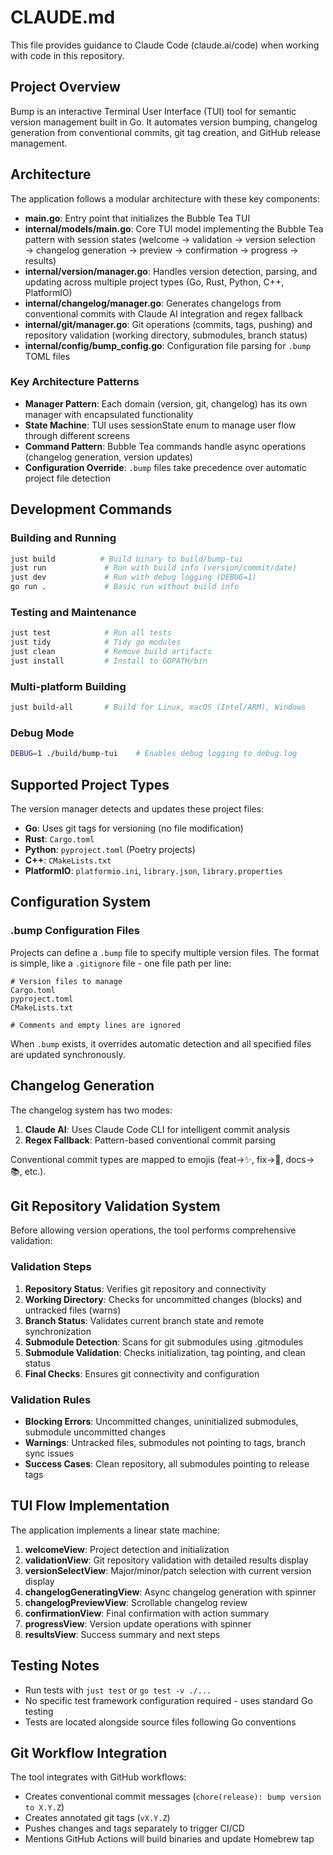 # CLAUDE.md

This file provides guidance to Claude Code (claude.ai/code) when working with code in this repository.

## Project Overview

Bump is an interactive Terminal User Interface (TUI) tool for semantic version management built in Go. It automates version bumping, changelog generation from conventional commits, git tag creation, and GitHub release management.

## Architecture

The application follows a modular architecture with these key components:

- **main.go**: Entry point that initializes the Bubble Tea TUI
- **internal/models/main.go**: Core TUI model implementing the Bubble Tea pattern with session states (welcome → validation → version selection → changelog generation → preview → confirmation → progress → results)
- **internal/version/manager.go**: Handles version detection, parsing, and updating across multiple project types (Go, Rust, Python, C++, PlatformIO)
- **internal/changelog/manager.go**: Generates changelogs from conventional commits with Claude AI integration and regex fallback
- **internal/git/manager.go**: Git operations (commits, tags, pushing) and repository validation (working directory, submodules, branch status)
- **internal/config/bump_config.go**: Configuration file parsing for `.bump` TOML files

### Key Architecture Patterns

- **Manager Pattern**: Each domain (version, git, changelog) has its own manager with encapsulated functionality
- **State Machine**: TUI uses sessionState enum to manage user flow through different screens
- **Command Pattern**: Bubble Tea commands handle async operations (changelog generation, version updates)
- **Configuration Override**: `.bump` files take precedence over automatic project file detection

## Development Commands

### Building and Running
```bash
just build          # Build binary to build/bump-tui
just run             # Run with build info (version/commit/date)
just dev             # Run with debug logging (DEBUG=1)
go run .             # Basic run without build info
```

### Testing and Maintenance
```bash
just test            # Run all tests
just tidy            # Tidy go modules
just clean           # Remove build artifacts
just install         # Install to GOPATH/bin
```

### Multi-platform Building
```bash
just build-all       # Build for Linux, macOS (Intel/ARM), Windows
```

### Debug Mode
```bash
DEBUG=1 ./build/bump-tui    # Enables debug logging to debug.log
```

## Supported Project Types

The version manager detects and updates these project files:
- **Go**: Uses git tags for versioning (no file modification)
- **Rust**: `Cargo.toml` 
- **Python**: `pyproject.toml` (Poetry projects)
- **C++**: `CMakeLists.txt`
- **PlatformIO**: `platformio.ini`, `library.json`, `library.properties`

## Configuration System

### .bump Configuration Files
Projects can define a `.bump` file to specify multiple version files. The format is simple, like a `.gitignore` file - one file path per line:

```
# Version files to manage
Cargo.toml
pyproject.toml
CMakeLists.txt

# Comments and empty lines are ignored
```

When `.bump` exists, it overrides automatic detection and all specified files are updated synchronously.

## Changelog Generation

The changelog system has two modes:
1. **Claude AI**: Uses Claude Code CLI for intelligent commit analysis
2. **Regex Fallback**: Pattern-based conventional commit parsing

Conventional commit types are mapped to emojis (feat→✨, fix→🐛, docs→📚, etc.).

## Git Repository Validation System

Before allowing version operations, the tool performs comprehensive validation:

### Validation Steps
1. **Repository Status**: Verifies git repository and connectivity
2. **Working Directory**: Checks for uncommitted changes (blocks) and untracked files (warns)  
3. **Branch Status**: Validates current branch state and remote synchronization
4. **Submodule Detection**: Scans for git submodules using .gitmodules
5. **Submodule Validation**: Checks initialization, tag pointing, and clean status
6. **Final Checks**: Ensures git connectivity and configuration

### Validation Rules
- **Blocking Errors**: Uncommitted changes, uninitialized submodules, submodule uncommitted changes
- **Warnings**: Untracked files, submodules not pointing to tags, branch sync issues
- **Success Cases**: Clean repository, all submodules pointing to release tags

## TUI Flow Implementation

The application implements a linear state machine:
1. **welcomeView**: Project detection and initialization
2. **validationView**: Git repository validation with detailed results display
3. **versionSelectView**: Major/minor/patch selection with current version display
4. **changelogGeneratingView**: Async changelog generation with spinner
5. **changelogPreviewView**: Scrollable changelog review
6. **confirmationView**: Final confirmation with action summary
7. **progressView**: Version update operations with spinner
8. **resultsView**: Success summary and next steps

## Testing Notes

- Run tests with `just test` or `go test -v ./...`
- No specific test framework configuration required - uses standard Go testing
- Tests are located alongside source files following Go conventions

## Git Workflow Integration

The tool integrates with GitHub workflows:
- Creates conventional commit messages (`chore(release): bump version to X.Y.Z`)
- Creates annotated git tags (`vX.Y.Z`)
- Pushes changes and tags separately to trigger CI/CD
- Mentions GitHub Actions will build binaries and update Homebrew tap
